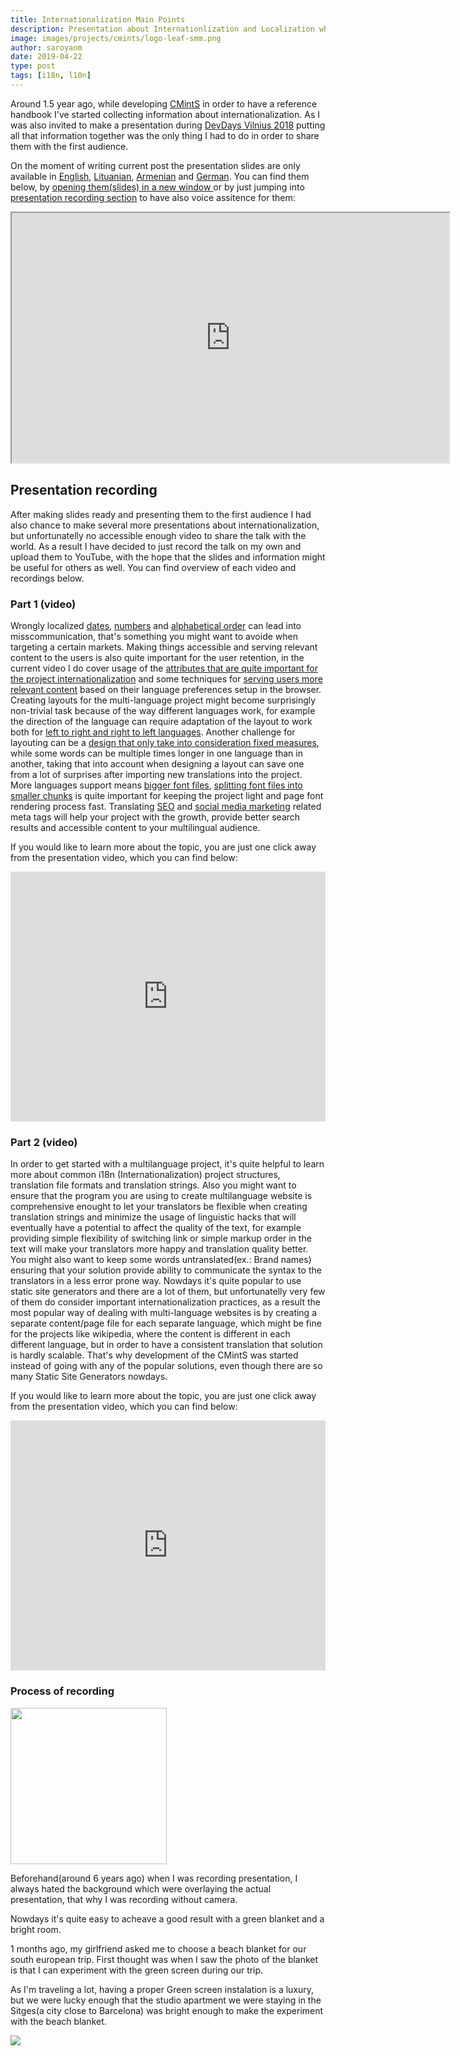 ```yaml
---
title: Internationalization Main Points
description: Presentation about Internationlization and Localization where I discuss different technics for implementing multi-language websites, Layouting, SEO, Linguistic details, Fonts, translation management systems and etc.
image: images/projects/cmints/logo-leaf-smm.png
author: saroyanm
date: 2019-04-22
type: post
tags: [i18n, l10n]
---
```


Around 1.5 year ago, while developing [CMintS](https://cmints.io/) in order to
have a reference handbook I've started collecting information about
internationalization. As I was also invited to make a presentation during
[DevDays Vilnius 2018](https://devdays.lt/last-year/) putting all that
information together was the only thing I had to do in order to share them with
the first audience.

On the moment of writing current post the presentation slides are only available
in [English](https://cmints.io/en/presentation),
[Lituanian](https://cmints.io/lt/presentation#/start),
[Armenian](https://cmints.io/hy-am/presentation#/start) and
[German](https://cmints.io/de/presentation#/start). You can find them below, by
<a href="https://cmints.io/en/presentation" targer="_blank">opening them(slides)
in a new window </a> or by just jumping into [presentation recording
section](#presentation-recording) to have also voice assitence for them:

<iframe
    width="700"
    height="400"
    src="https://cmints.io/en/presentation">
</iframe>


## Presentation recording

After making slides ready and presenting them to the first audience I had also
chance to make several more presentations about internationalization, but
unfortunatelly no accessible enough video to share the talk with the world. As a
result I have decided to just record the talk on my own and upload them to
YouTube, with the hope that the slides and information might be useful for
others as well. You can find overview of each video and recordings below.

### Part 1 (video)

Wrongly localized [dates](https://youtu.be/YpRc79o-QHM?t=73),
[numbers](https://youtu.be/YpRc79o-QHM?t=123) and [alphabetical
order](https://youtu.be/YpRc79o-QHM?t=152) can lead into misscommunication,
that's something you might want to avoide when targeting a certain markets.
Making things accessible and serving relevant content to the users is also quite
important for the user retention, in the current video I do cover usage of the
[attributes that are quite important for the project
internationalization](https://youtu.be/YpRc79o-QHM?t=211) and some techniques
for [serving users more relevant content](https://youtu.be/YpRc79o-QHM?t=283)
based on their language preferences setup in the browser. Creating layouts for
the multi-language project might become surprisingly non-trivial task because of
the way different languages work, for example the direction of the language can
require adaptation of the layout to work both for [left to right and right to
left languages](https://youtu.be/YpRc79o-QHM?t=413). Another challenge for
layouting can be a [design that only take into consideration fixed
measures](https://youtu.be/YpRc79o-QHM?t=582), while some words can be multiple
times longer in one language than in another, taking that into account when
designing a layout can save one from a lot of surprises after importing new
translations into the project. More languages support means [bigger font
files](https://youtu.be/YpRc79o-QHM?t=645), [splitting font files into smaller
chunks](https://youtu.be/YpRc79o-QHM?t=719) is quite important for keeping the
project light and page font rendering process fast. Translating
[SEO](https://youtu.be/YpRc79o-QHM?t=832) and [social media
marketing](https://youtu.be/YpRc79o-QHM?t=922) related meta tags will help your
project with the growth, provide better search results and accessible content to
your multilingual audience.

If you would like to learn more about the topic, you are just one click away
from the presentation video, which you can find below:

<iframe width="100%" height="400" src="https://www.youtube.com/embed/YpRc79o-QHM"
        frameborder="0" 
        allow="accelerometer; autoplay; encrypted-media; gyroscope; picture-in-picture"
        allowfullscreen></iframe>

### Part 2 (video)

In order to get started with a multilanguage project, it's quite helpful to
learn more about common i18n (Internationalization) project structures,
translation file formats and translation strings. Also you might want to ensure
that the program you are using to create multilanguage website is comprehensive
enought to let your translators be flexible when creating translation strings
and minimize the usage of linguistic hacks that will eventually have a potential
to affect the quality of the text, for example providing simple flexibility of
switching link or simple markup order in the text will make your translators
more happy and translation quality better. You might also want to keep some
words untranslated(ex.: Brand names) ensuring that your solution provide ability
to communicate the syntax to the translators in a less error prone way. Nowdays
it's quite popular to use static site generators and there are a lot of them,
but unfortunatelly very few of them do consider important internationalization
practices, as a result the most popular way of dealing with multi-language
websites is by creating a separate content/page file for each separate language,
which might be fine for the projects like wikipedia, where the content is
different in each different language, but in order to have a consistent
translation that solution is hardly scalable. That's why development of the
CMintS was started instead of going with any of the popular solutions, even
though there are so many Static Site Generators nowdays.

If you would like to learn more about the topic, you are just one click away
from the presentation video, which you can find below:

<iframe width="100%" height="400" src="https://www.youtube.com/embed/NOQ9dgeVOdo" frameborder="0" allow="accelerometer; autoplay; encrypted-media; gyroscope; picture-in-picture" allowfullscreen></iframe>

### Process of recording

<img src="/images/talks/blanket-choice.png" class="right" width="250">

Beforehand(around 6 years ago) when I was recording presentation, I always hated
the background which were overlaying the actual presentation, that why I was
recording without camera.

Nowdays it's quite easy to acheave a good result with a green blanket and a
bright room.

1 months ago, my girlfriend asked me to choose a beach blanket for our south
european trip. First thought was when I saw the photo of the blanket is that I
can experiment with the green screen during our trip.

As I'm traveling a lot, having a proper Green screen instalation is a luxury,
but we were lucky enough that the studio apartment we were staying in the
Sitges(a city close to Barcelona) was bright enough to make the experiment with
the beach blanket.

<img src="/images/talks/green-screen.jpg">
